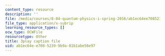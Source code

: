```yaml
---
content_type: resource
description: ''
file: /media/courses/8-04-quantum-physics-i-spring-2016/ab1ec64ee70852399b9a81b1abe56e97_AnzhigYawy8.vtt
file_type: application/x-subrip
learning_resource_types: []
ocw_type: OCWFile
resourcetype: Other
title: 3play caption file
uid: ab1ec64e-e708-5239-9b9a-81b1abe56e97
---
```

